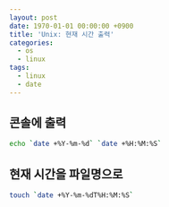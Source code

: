 ```yaml
---
layout: post
date: 1970-01-01 00:00:00 +0900
title: 'Unix: 현재 시간 출력'
categories:
  - os
  - linux
tags:
  - linux
  - date
---
```


## 콘솔에 출력
```bash
echo `date +%Y-%m-%d` `date +%H:%M:%S`
```

## 현재 시간을 파일명으로
```bash
touch `date +%Y-%m-%dT%H:%M:%S`
```
